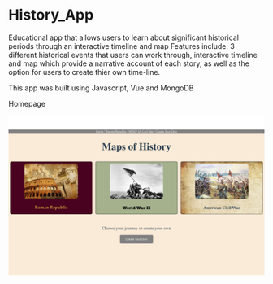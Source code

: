 # History_App
Educational app that allows users to learn about significant historical periods through an interactive timeline and map
Features include:
3 different historical events that users can work through,
interactive timeline and map which provide a narrative account of each story, as well as the option for users to create thier own time-line.


This app was built using Javascript, Vue and MongoDB

Homepage

![](https://github.com/timmlaxton/History_Education_App/blob/master/ScreenShots/Home%20Page.png?raw=true)


